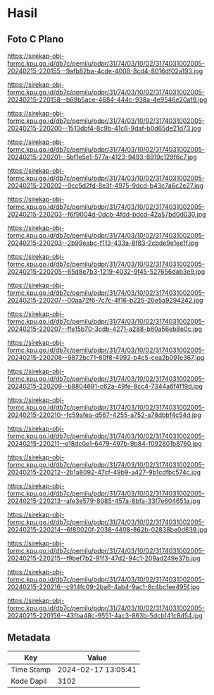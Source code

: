 # Hasil

## Foto C Plano

https://sirekap-obj-formc.kpu.go.id/db7c/pemilu/pdpr/31/74/03/10/02/3174031002005-20240215-220155--9afb82ba-4cde-4008-8cd4-8016df02a193.jpg

https://sirekap-obj-formc.kpu.go.id/db7c/pemilu/pdpr/31/74/03/10/02/3174031002005-20240215-220158--b69b5ace-4684-444c-938a-4e9546e20af9.jpg

https://sirekap-obj-formc.kpu.go.id/db7c/pemilu/pdpr/31/74/03/10/02/3174031002005-20240215-220200--1513dbf4-8c9b-41c6-9daf-b0d65de21d73.jpg

https://sirekap-obj-formc.kpu.go.id/db7c/pemilu/pdpr/31/74/03/10/02/3174031002005-20240215-220201--5bf1e5e1-577a-4123-9493-8919c129f6c7.jpg

https://sirekap-obj-formc.kpu.go.id/db7c/pemilu/pdpr/31/74/03/10/02/3174031002005-20240215-220202--9cc5d2fd-8e3f-4975-9dcd-b43c7a6c2e27.jpg

https://sirekap-obj-formc.kpu.go.id/db7c/pemilu/pdpr/31/74/03/10/02/3174031002005-20240215-220203--f6f9004d-0dcb-4fdd-bdcd-42a57bd0d030.jpg

https://sirekap-obj-formc.kpu.go.id/db7c/pemilu/pdpr/31/74/03/10/02/3174031002005-20240215-220203--2b99eabc-f113-433a-8f83-2cbde9e1ee1f.jpg

https://sirekap-obj-formc.kpu.go.id/db7c/pemilu/pdpr/31/74/03/10/02/3174031002005-20240215-220205--65d8e7b3-1219-4032-9f45-527656dab3e9.jpg

https://sirekap-obj-formc.kpu.go.id/db7c/pemilu/pdpr/31/74/03/10/02/3174031002005-20240215-220207--00aa72f6-7c7c-4f16-b225-20e5a9294242.jpg

https://sirekap-obj-formc.kpu.go.id/db7c/pemilu/pdpr/31/74/03/10/02/3174031002005-20240215-220207--ffe15b70-3cdb-4271-a288-b60a56eb8e0c.jpg

https://sirekap-obj-formc.kpu.go.id/db7c/pemilu/pdpr/31/74/03/10/02/3174031002005-20240215-220208--9872bc71-80f8-4992-b4c5-cea2b091e367.jpg

https://sirekap-obj-formc.kpu.go.id/db7c/pemilu/pdpr/31/74/03/10/02/3174031002005-20240215-220209--b8804691-c62a-49fe-8cc4-7344a6f4f19d.jpg

https://sirekap-obj-formc.kpu.go.id/db7c/pemilu/pdpr/31/74/03/10/02/3174031002005-20240215-220210--fc59afea-d567-4255-a752-a78dbbf4c54d.jpg

https://sirekap-obj-formc.kpu.go.id/db7c/pemilu/pdpr/31/74/03/10/02/3174031002005-20240215-220211--e18dc0e1-6479-497b-9b84-f092801b8760.jpg

https://sirekap-obj-formc.kpu.go.id/db7c/pemilu/pdpr/31/74/03/10/02/3174031002005-20240215-220212--2b1a8092-47cf-49b9-a427-9b1cdfbc574c.jpg

https://sirekap-obj-formc.kpu.go.id/db7c/pemilu/pdpr/31/74/03/10/02/3174031002005-20240215-220213--afe3e579-8085-457a-8bfa-33f7e604651a.jpg

https://sirekap-obj-formc.kpu.go.id/db7c/pemilu/pdpr/31/74/03/10/02/3174031002005-20240215-220214--6f80020f-2038-4408-862b-02838be0d639.jpg

https://sirekap-obj-formc.kpu.go.id/db7c/pemilu/pdpr/31/74/03/10/02/3174031002005-20240215-220215--f9bef7b2-91f3-47d2-94c1-209ad249e37b.jpg

https://sirekap-obj-formc.kpu.go.id/db7c/pemilu/pdpr/31/74/03/10/02/3174031002005-20240215-220216--c914fc09-2ba6-4ab4-9ac1-8c4bcfee495f.jpg

https://sirekap-obj-formc.kpu.go.id/db7c/pemilu/pdpr/31/74/03/10/02/3174031002005-20240215-220156--43fba48c-9551-4ac3-863b-5dcb141c8d54.jpg


## Metadata

| Key        | Value               |
| ---------- | ------------------- |
| Time Stamp | 2024-02-17 13:05:41 |
| Kode Dapil | 3102                |



